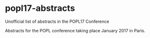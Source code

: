 # popl17-abstracts
Unofficial list of abstracts in the POPL17 Conference

Abstracts for the POPL conference taking place January 2017 in Paris.
